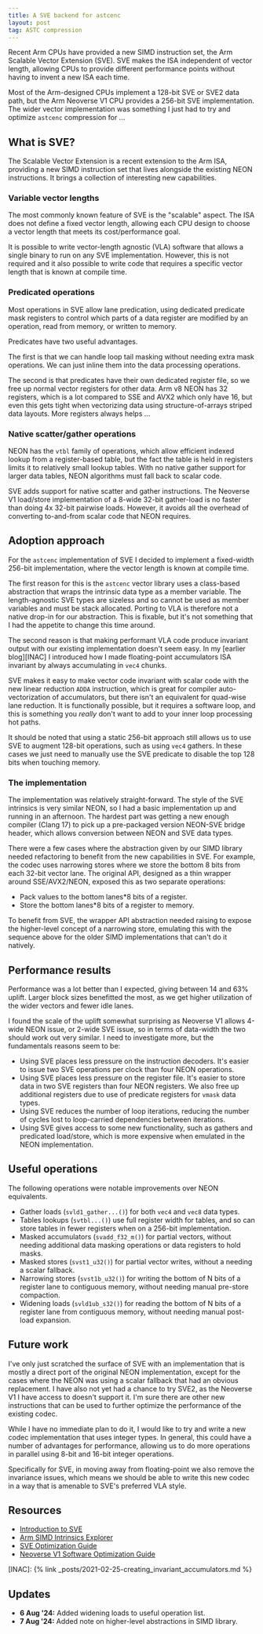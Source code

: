 ```yaml
---
title: A SVE backend for astcenc
layout: post
tag: ASTC compression
---
```


Recent Arm CPUs have provided a new SIMD instruction set, the Arm Scalable
Vector Extension (SVE). SVE makes the ISA independent of vector length,
allowing CPUs to provide different performance points without having to invent
a new ISA each time.

Most of the Arm-designed CPUs implement a 128-bit SVE or SVE2 data path, but
the Arm Neoverse V1 CPU provides a 256-bit SVE implementation. The wider
vector implementation was something I just had to try and optimize `astcenc`
compression for ...

## What is SVE?

The Scalable Vector Extension is a recent extension to the Arm ISA, providing
a new SIMD instruction set that lives alongside the existing NEON instructions.
It brings a collection of interesting new capabilities.

### Variable vector lengths

The most commonly known feature of SVE is the "scalable" aspect. The ISA does
not define a fixed vector length, allowing each CPU design to choose a vector
length that meets its cost/performance goal.

It is possible to write vector-length agnostic (VLA) software that allows a
single binary to run on any SVE implementation. However, this is not required
and it also possible to write code that requires a specific vector length
that is known at compile time.

### Predicated operations

Most operations in SVE allow lane predication, using dedicated predicate mask
registers to control which parts of a data register are modified by an
operation, read from memory, or written to memory.

Predicates have two useful advantages.

The first is that we can handle loop tail masking without needing extra mask
operations. We can just inline them into the data processing operations.

The second is that predicates have their own dedicated register file, so we
free up normal vector registers for other data. Arm v8 NEON has 32 registers,
which is a lot compared to SSE and AVX2 which only have 16, but even this
gets tight when vectorizing data using structure-of-arrays striped data layouts.
More registers always helps ...

### Native scatter/gather operations

NEON has the `vtbl` family of operations, which allow efficient indexed lookup
from a register-based table, but the fact the table is held in registers limits
it to relatively small lookup tables. With no native gather support for larger
data tables, NEON algorithms must fall back to scalar code.

SVE adds support for native scatter and gather instructions. The Neoverse V1
load/store implementation of a 8-wide 32-bit gather-load is no faster than
doing 4x 32-bit pairwise loads. However, it avoids all the overhead of
converting to-and-from scalar code that NEON requires.

## Adoption approach

For the `astcenc` implementation of SVE I decided to implement a fixed-width
256-bit implementation, where the vector length is known at compile time.

The first reason for this is the `astcenc` vector library uses a class-based
abstraction that wraps the intrinsic data type as a member variable. The
length-agnostic SVE types are sizeless and so cannot be used as member
variables and must be stack allocated. Porting to VLA is therefore not a native
drop-in for our abstraction. This is fixable, but it's not something that I had
the appetite to change this time around.

The second reason is that making performant VLA code produce invariant output
with our existing implementation doesn't seem easy. In my [earlier blog][INAC]
I introduced how I made floating-point accumulators ISA invariant by always
accumulating in `vec4` chunks.

SVE makes it easy to make vector code invariant with scalar code with the new
linear reduction `ADDA` instruction, which is great for compiler
auto-vectorization of accumulators, but there isn't an equivalent for quad-wise
lane reduction. It is functionally possible, but it requires a software loop,
and this is something you _really_ don't want to add to your inner loop
processing hot paths.

It should be noted that using a static 256-bit approach still allows us to use
SVE to augment 128-bit operations, such as using `vec4` gathers. In these cases
we just need to manually use the SVE predicate to disable the top 128 bits
when touching memory.

### The implementation

The implementation was relatively straight-forward. The style of the SVE
intrinsics is very similar NEON, so I had a basic implementation up and running
in an afternoon. The hardest part was getting a new enough compiler (Clang 17)
to pick up a pre-packaged version NEON-SVE bridge header, which allows
conversion between NEON and SVE data types.

There were a few cases where the abstraction given by our SIMD library needed
refactoring to benefit from the new capabilities in SVE. For example, the
codec uses narrowing stores where we store the bottom 8 bits from each
32-bit vector lane. The original API, designed as a thin wrapper around
SSE/AVX2/NEON, exposed this as two separate operations:

* Pack values to the bottom lanes*8 bits of a register.
* Store the bottom lanes*8 bits of a register to memory.

To benefit from SVE, the wrapper API abstraction needed raising to expose
the higher-level concept of a narrowing store, emulating this with the
sequence above for the older SIMD implementations that can't do it natively.

## Performance results

Performance was a lot better than I expected, giving between 14 and 63% uplift.
Larger block sizes benefitted the most, as we get higher utilization of the
wider vectors and fewer idle lanes.

I found the scale of the uplift somewhat surprising as Neoverse V1 allows
4-wide NEON issue, or 2-wide SVE issue, so in terms of data-width the two
should work out very similar. I need to investigate more, but the fundamentals
reasons seem to be:

* Using SVE places less pressure on the instruction decoders. It's easier to
  issue two SVE operations per clock than four NEON operations.
* Using SVE places less pressure on the register file. It's easier to store
  data in two SVE registers than four NEON registers. We also free up additional
  registers due to use of predicate registers for `vmask` data types.
* Using SVE reduces the number of loop iterations, reducing the number of cycles
  lost to loop-carried dependencies between iterations.
* Using SVE gives access to some new functionality, such as gathers and
  predicated load/store, which is more expensive when emulated in the NEON
  implementation.

## Useful operations

The following operations were notable improvements over NEON equivalents.

* Gather loads (`svld1_gather...()`) for both `vec4` and `vec8` data types.
* Tables lookups (`svtbl...()`) use full register width for tables, and
  so can store tables in fewer registers when on a 256-bit implementation.
* Masked accumulators (`svadd_f32_m()`) for partial vectors, without needing
  additional data masking operations or data registers to hold masks.
* Masked stores (`svst1_u32()`) for partial vector writes, without a needing a
  scalar fallback.
* Narrowing stores (`svst1b_u32()`) for writing the bottom of N bits of a
  register lane to contiguous memory, without needing manual pre-store
  compaction.
* Widening loads (`svld1ub_s32()`) for reading the bottom of N bits of a
  register lane from contiguous memory, without needing manual post-load
  expansion.

## Future work

I've only just scratched the surface of SVE with an implementation that is
mostly a direct port of the original NEON implementation, except for the cases
where the NEON was using a scalar fallback that had an obvious replacement. I
have also not yet had a chance to try SVE2, as the Neoverse V1 I have access to
doesn't support it. I'm sure there are other new instructions that can be used
to further optimize the performance of the existing codec.

While I have no immediate plan to do it, I would like to try and write a
new codec implementation that uses integer types. In general, this could have a
number of advantages for performance, allowing us to do more operations in
parallel using 8-bit and 16-bit integer operations.

Specifically for SVE, in moving away from floating-point we also remove the
invariance issues, which means we should be able to write this new codec in a
way that is amenable to SVE's preferred VLA style.

## Resources

* [Introduction to SVE][SVIG]
* [Arm SIMD Intrinsics Explorer][AIEX]
* [SVE Optimization Guide][SVOG]
* [Neoverse V1 Software Optimization Guide][V1OG]

[AIEX]: https://developer.arm.com/architectures/instruction-sets/intrinsics/
[SVIG]: https://developer.arm.com/documentation/102476/latest/
[SVOG]: https://developer.arm.com/documentation/102699/latest/
[V1OG]: https://developer.arm.com/documentation/109897/latest/

[INAC]: {% link _posts/2021-02-25-creating_invariant_accumulators.md %}

## Updates

* **6 Aug '24:** Added widening loads to useful operation list.
* **7 Aug '24:** Added note on higher-level abstractions in SIMD library.
